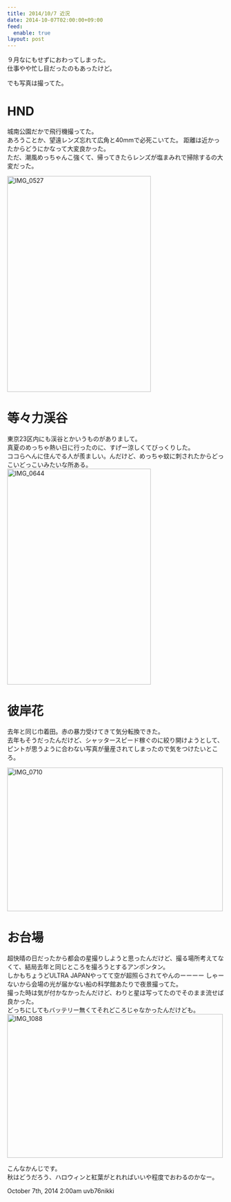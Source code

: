 ```yaml
---
title: 2014/10/7 近況
date: 2014-10-07T02:00:00+09:00
feed:
  enable: true
layout: post
---
```

<p>      ９月なにもせずにおわってしまった。<br>      仕事やや忙し目だったのもあったけど。    </p>    <p>でも写真は撮ってた。</p>    <h1>HND</h1>    <p>      城南公園だかで飛行機撮ってた。<br>      あろうことか、望遠レンズ忘れて広角と40mmで必死こいてた。      距離は近かったからどうにかなって大変良かった。<br>      ただ、潮風めっちゃんこ強くて、帰ってきたらレンズが塩まみれで掃除するの大変だった。    </p>    <p>      <a href="https://www.flickr.com/photos/56290428@N06/14885084834" title="IMG_0527 by ikaruga iura, on Flickr" target="_blank"><img src="https://farm4.staticflickr.com/3909/14885084834_0cfb5afb11.jpg" width="333" height="500" alt="IMG_0527"></a>    </p>    <h1>等々力渓谷</h1>    <p>      東京23区内にも渓谷とかいうものがありまして。<br>      真夏のめっちゃ熱い日に行ったのに、すげー涼しくてびっくりした。<br>      ココらへんに住んでる人が羨ましい。んだけど、めっちゃ蚊に刺されたからどっこいどっこいみたいな所ある。      <a href="https://www.flickr.com/photos/56290428@N06/15135436408" title="IMG_0644 by ikaruga iura, on Flickr" target="_blank"><img src="https://farm4.staticflickr.com/3890/15135436408_faba468e56.jpg" width="333" height="500" alt="IMG_0644"></a>    </p>    <h1>彼岸花</h1>    <p>      去年と同じ巾着田。赤の暴力受けてきて気分転換できた。<br>      去年もそうだったんだけど、シャッタースピード稼ぐのに絞り開けようとして、ピントが思うように合わない写真が量産されてしまったので気をつけたいところ。    </p>    <p>      <a href="https://www.flickr.com/photos/56290428@N06/15135285499" title="IMG_0710 by ikaruga iura, on Flickr" target="_blank"><img src="https://farm6.staticflickr.com/5593/15135285499_1c15270c9c.jpg" width="500" height="333" alt="IMG_0710"></a>    </p>    <h1>お台場</h1>    <p>      超快晴の日だったから都会の星撮りしようと思ったんだけど、撮る場所考えてなくて、結局去年と同じところを撮ろうとするアンポンタン。<br>      しかもちょうどULTRA JAPANやってて空が超照らされてやんのーーーー      しゃーないから会場の光が届かない船の科学館あたりで夜景撮ってた。<br>      撮った時は気が付かなかったんだけど、わりと星は写ってたのでそのまま流せば良かった。<br>      どっちにしてもバッテリー無くてそれどころじゃなかったんだけども。<br><a href="https://www.flickr.com/photos/56290428@N06/15225523487" title="IMG_1088 by ikaruga iura, on Flickr" target="_blank"><img src="https://farm3.staticflickr.com/2947/15225523487_7ce0b93054.jpg" width="500" height="333" alt="IMG_1088"></a>    </p>    <p>      こんなかんじです。<br>      秋はどうだろう、ハロウィンと紅葉がとれればいいや程度でおわるのかなー。    </p>    <div id="footer">      <span id="timestamp"> October 7th, 2014 2:00am </span>      <span class="tag">uvb76nikki</span>    </div>
